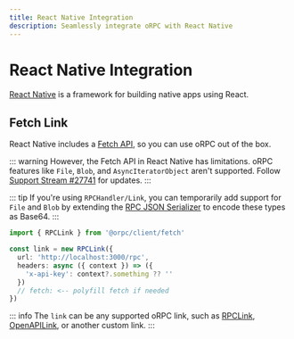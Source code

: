 ```yaml
---
title: React Native Integration
description: Seamlessly integrate oRPC with React Native
---
```


# React Native Integration

[React Native](https://reactnative.dev/) is a framework for building native apps using React.

## Fetch Link

React Native includes a [Fetch API](https://reactnative.dev/docs/network), so you can use oRPC out of the box.

::: warning
However, the Fetch API in React Native has limitations. oRPC features like `File`, `Blob`, and `AsyncIteratorObject` aren't supported. Follow [Support Stream #27741](https://github.com/facebook/react-native/issues/27741) for updates.
:::

::: tip
If you're using `RPCHandler/Link`, you can temporarily add support for `File` and `Blob` by extending the [RPC JSON Serializer](/docs/advanced/rpc-json-serializer#extending-native-data-types) to encode these types as Base64.
:::

```ts
import { RPCLink } from '@orpc/client/fetch'

const link = new RPCLink({
  url: 'http://localhost:3000/rpc',
  headers: async ({ context }) => ({
    'x-api-key': context?.something ?? ''
  })
  // fetch: <-- polyfill fetch if needed
})
```

::: info
The `link` can be any supported oRPC link, such as [RPCLink](/docs/client/rpc-link), [OpenAPILink](/docs/openapi/client/openapi-link), or another custom link.
:::
